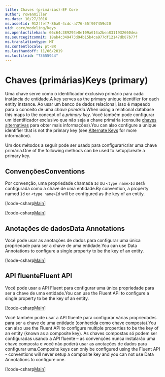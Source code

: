 ```yaml
---
title: Chaves (primárias)-EF Core
author: rowanmiller
ms.date: 10/27/2016
ms.assetid: 912ffef7-86a0-4cdc-a776-55f907459d20
uid: core/modeling/keys
ms.openlocfilehash: 66c64c389294e8e109a614a2bea8311932660dea
ms.sourcegitcommit: 18ab4c349473d94b15b4ca977df12147db07b77f
ms.translationtype: MT
ms.contentlocale: pt-BR
ms.lasthandoff: 11/06/2019
ms.locfileid: "73655944"
---
```

# <a name="keys-primary"></a><span data-ttu-id="523c8-102">Chaves (primárias)</span><span class="sxs-lookup"><span data-stu-id="523c8-102">Keys (primary)</span></span>

<span data-ttu-id="523c8-103">Uma chave serve como o identificador exclusivo primário para cada instância de entidade.</span><span class="sxs-lookup"><span data-stu-id="523c8-103">A key serves as the primary unique identifier for each entity instance.</span></span> <span data-ttu-id="523c8-104">Ao usar um banco de dados relacional, isso é mapeado para o conceito de uma *chave primária*.</span><span class="sxs-lookup"><span data-stu-id="523c8-104">When using a relational database this maps to the concept of a *primary key*.</span></span> <span data-ttu-id="523c8-105">Você também pode configurar um identificador exclusivo que não seja a chave primária (consulte [chaves alternativas](alternate-keys.md) para obter mais informações).</span><span class="sxs-lookup"><span data-stu-id="523c8-105">You can also configure a unique identifier that is not the primary key (see [Alternate Keys](alternate-keys.md) for more information).</span></span>

<span data-ttu-id="523c8-106">Um dos métodos a seguir pode ser usado para configurar/criar uma chave primária.</span><span class="sxs-lookup"><span data-stu-id="523c8-106">One of the following methods can be used to setup/create a primary key.</span></span>

## <a name="conventions"></a><span data-ttu-id="523c8-107">Convenções</span><span class="sxs-lookup"><span data-stu-id="523c8-107">Conventions</span></span>

<span data-ttu-id="523c8-108">Por convenção, uma propriedade chamada `Id` ou `<type name>Id` será configurada como a chave de uma entidade.</span><span class="sxs-lookup"><span data-stu-id="523c8-108">By convention, a property named `Id` or `<type name>Id` will be configured as the key of an entity.</span></span>

[!code-csharp[Main](../../../samples/core/Modeling/Conventions/KeyId.cs?name=KeyId&highlight=3)]

[!code-csharp[Main](../../../samples/core/Modeling/Conventions/KeyTypeNameId.cs?name=KeyIdhighlight=3)]

## <a name="data-annotations"></a><span data-ttu-id="523c8-109">Anotações de dados</span><span class="sxs-lookup"><span data-stu-id="523c8-109">Data Annotations</span></span>

<span data-ttu-id="523c8-110">Você pode usar as anotações de dados para configurar uma única propriedade para ser a chave de uma entidade.</span><span class="sxs-lookup"><span data-stu-id="523c8-110">You can use Data Annotations to configure a single property to be the key of an entity.</span></span>

[!code-csharp[Main](../../../samples/core/Modeling/DataAnnotations/KeySingle.cs?highlight=13)]

## <a name="fluent-api"></a><span data-ttu-id="523c8-111">API fluente</span><span class="sxs-lookup"><span data-stu-id="523c8-111">Fluent API</span></span>

<span data-ttu-id="523c8-112">Você pode usar a API Fluent para configurar uma única propriedade para ser a chave de uma entidade.</span><span class="sxs-lookup"><span data-stu-id="523c8-112">You can use the Fluent API to configure a single property to be the key of an entity.</span></span>

[!code-csharp[Main](../../../samples/core/Modeling/FluentAPI/KeySingle.cs?highlight=11,12)]

<span data-ttu-id="523c8-113">Você também pode usar a API fluente para configurar várias propriedades para ser a chave de uma entidade (conhecida como chave composta).</span><span class="sxs-lookup"><span data-stu-id="523c8-113">You can also use the Fluent API to configure multiple properties to be the key of an entity (known as a composite key).</span></span> <span data-ttu-id="523c8-114">As chaves compostas só podem ser configuradas usando a API fluente – as convenções nunca instalarão uma chave composta e você não poderá usar as anotações de dados para configurar uma.</span><span class="sxs-lookup"><span data-stu-id="523c8-114">Composite keys can only be configured using the Fluent API - conventions will never setup a composite key and you can not use Data Annotations to configure one.</span></span>

[!code-csharp[Main](../../../samples/core/Modeling/FluentAPI/KeyComposite.cs?highlight=11,12)]
